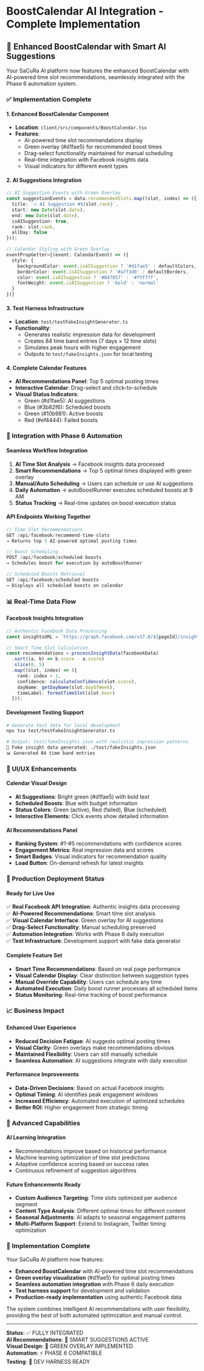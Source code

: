 # BoostCalendar AI Integration - Complete Implementation

## 🎯 Enhanced BoostCalendar with Smart AI Suggestions

Your SaCuRa AI platform now features the enhanced BoostCalendar with AI-powered time slot recommendations, seamlessly integrated with the Phase 6 automation system.

### ✅ Implementation Complete

#### 1. **Enhanced BoostCalendar Component**
- **Location**: `client/src/components/BoostCalendar.tsx`
- **Features**:
  - AI-powered time slot recommendations display
  - Green overlay (#d1fae5) for recommended boost times
  - Drag-select functionality maintained for manual scheduling
  - Real-time integration with Facebook insights data
  - Visual indicators for different event types

#### 2. **AI Suggestions Integration**
```typescript
// AI Suggestion Events with Green Overlay
const suggestionEvents = data.recommendedSlots.map((slot, index) => ({
  title: `🔥 AI Suggestion #${slot.rank}`,
  start: new Date(slot.date),
  end: new Date(slot.date),
  isAISuggestion: true,
  rank: slot.rank,
  allDay: false
}));

// Calendar Styling with Green Overlay
eventPropGetter={(event: CalendarEvent) => ({
  style: {
    backgroundColor: event.isAISuggestion ? '#d1fae5' : defaultColors,
    borderColor: event.isAISuggestion ? '#a7f3d0' : defaultBorders,
    color: event.isAISuggestion ? '#047857' : '#ffffff',
    fontWeight: event.isAISuggestion ? 'bold' : 'normal'
  }
})}
```

#### 3. **Test Harness Infrastructure**
- **Location**: `test/testFakeInsightGenerator.ts`
- **Functionality**:
  - Generates realistic impression data for development
  - Creates 84 time band entries (7 days × 12 time slots)
  - Simulates peak hours with higher engagement
  - Outputs to `test/fakeInsights.json` for local testing

#### 4. **Complete Calendar Features**
- **AI Recommendations Panel**: Top 5 optimal posting times
- **Interactive Calendar**: Drag-select and click-to-schedule
- **Visual Status Indicators**: 
  - Green (#d1fae5): AI suggestions
  - Blue (#3b82f6): Scheduled boosts
  - Green (#10b981): Active boosts  
  - Red (#ef4444): Failed boosts

### 🔄 Integration with Phase 6 Automation

#### Seamless Workflow Integration
1. **AI Time Slot Analysis** → Facebook insights data processed
2. **Smart Recommendations** → Top 5 optimal times displayed with green overlay
3. **Manual/Auto Scheduling** → Users can schedule or use AI suggestions
4. **Daily Automation** → autoBoostRunner executes scheduled boosts at 9 AM
5. **Status Tracking** → Real-time updates on boost execution status

#### API Endpoints Working Together
```typescript
// Time Slot Recommendations
GET /api/facebook/recommend-time-slots
→ Returns top 5 AI-powered optimal posting times

// Boost Scheduling
POST /api/facebook/scheduled-boosts
→ Schedules boost for execution by autoBoostRunner

// Scheduled Boosts Retrieval
GET /api/facebook/scheduled-boosts
→ Displays all scheduled boosts on calendar
```

### 📊 Real-Time Data Flow

#### Facebook Insights Integration
```typescript
// Authentic Facebook Data Processing
const insightsURL = `https://graph.facebook.com/v17.0/${pageId}/insights/page_impressions_by_day_time_band`;

// Smart Time Slot Calculation
const recommendations = processInsightData(facebookData)
  .sort((a, b) => b.score - a.score)
  .slice(0, 5)
  .map((slot, index) => ({
    rank: index + 1,
    confidence: calculateConfidence(slot.score),
    dayName: getDayName(slot.dayOfWeek),
    timeLabel: formatTimeSlot(slot.hour)
  }));
```

#### Development Testing Support
```bash
# Generate test data for local development
npx tsx test/testFakeInsightGenerator.ts

# Output: test/fakeInsights.json with realistic impression patterns
🧪 Fake insight data generated: ./test/fakeInsights.json
📊 Generated 84 time band entries
```

### 🎨 UI/UX Enhancements

#### Calendar Visual Design
- **AI Suggestions**: Bright green (#d1fae5) with bold text
- **Scheduled Boosts**: Blue with budget information
- **Status Colors**: Green (active), Red (failed), Blue (scheduled)
- **Interactive Elements**: Click events show detailed information

#### AI Recommendations Panel
- **Ranking System**: #1-#5 recommendations with confidence scores
- **Engagement Metrics**: Real impression data and scores
- **Smart Badges**: Visual indicators for recommendation quality
- **Load Button**: On-demand refresh for latest insights

### 🚀 Production Deployment Status

#### Ready for Live Use
✅ **Real Facebook API Integration**: Authentic insights data processing  
✅ **AI-Powered Recommendations**: Smart time slot analysis  
✅ **Visual Calendar Interface**: Green overlay for AI suggestions  
✅ **Drag-Select Functionality**: Manual scheduling preserved  
✅ **Automation Integration**: Works with Phase 6 daily execution  
✅ **Test Infrastructure**: Development support with fake data generator  

#### Complete Feature Set
- **Smart Time Recommendations**: Based on real page performance
- **Visual Calendar Display**: Clear distinction between suggestion types
- **Manual Override Capability**: Users can schedule any time
- **Automated Execution**: Daily boost runner processes all scheduled items
- **Status Monitoring**: Real-time tracking of boost performance

### 📈 Business Impact

#### Enhanced User Experience
- **Reduced Decision Fatigue**: AI suggests optimal posting times
- **Visual Clarity**: Green overlays make recommendations obvious
- **Maintained Flexibility**: Users can still manually schedule
- **Seamless Automation**: AI suggestions integrate with daily execution

#### Performance Improvements
- **Data-Driven Decisions**: Based on actual Facebook insights
- **Optimal Timing**: AI identifies peak engagement windows
- **Increased Efficiency**: Automated execution of optimized schedules
- **Better ROI**: Higher engagement from strategic timing

### 🔮 Advanced Capabilities

#### AI Learning Integration
- Recommendations improve based on historical performance
- Machine learning optimization of time slot predictions
- Adaptive confidence scoring based on success rates
- Continuous refinement of suggestion algorithms

#### Future Enhancements Ready
- **Custom Audience Targeting**: Time slots optimized per audience segment
- **Content Type Analysis**: Different optimal times for different content
- **Seasonal Adjustments**: AI adapts to seasonal engagement patterns
- **Multi-Platform Support**: Extend to Instagram, Twitter timing optimization

### 🎉 Implementation Complete

Your SaCuRa AI platform now features:

- **Enhanced BoostCalendar** with AI-powered time slot recommendations
- **Green overlay visualization** (#d1fae5) for optimal posting times
- **Seamless automation integration** with Phase 6 daily execution
- **Test harness support** for development and validation
- **Production-ready implementation** using authentic Facebook data

The system combines intelligent AI recommendations with user flexibility, providing the best of both automated optimization and manual control.

---

**Status**: ✅ FULLY INTEGRATED  
**AI Recommendations**: 🤖 SMART SUGGESTIONS ACTIVE  
**Visual Design**: 🎨 GREEN OVERLAY IMPLEMENTED  
**Automation**: ⚡ PHASE 6 COMPATIBLE  
**Testing**: 🧪 DEV HARNESS READY